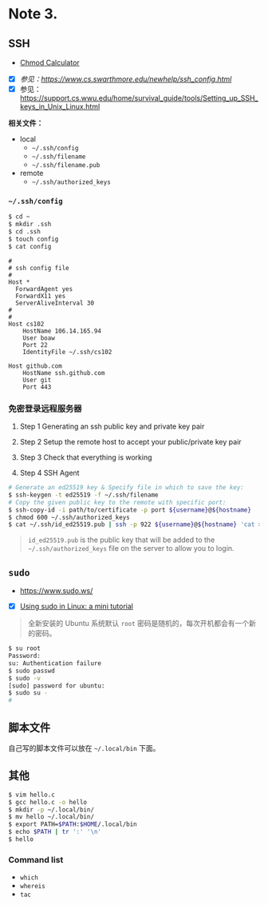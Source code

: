 # Note 3.

## SSH

-   [Chmod Calculator](https://chmod-calculator.com/)

-   [x] *参见：<https://www.cs.swarthmore.edu/newhelp/ssh_config.html>*
-   [x] 参见：<https://support.cs.wwu.edu/home/survival_guide/tools/Setting_up_SSH_keys_in_Unix_Linux.html>

**相关文件：**

-   local
    -   `~/.ssh/config`
    -   `~/.ssh/filename`
    -   `~/.ssh/filename.pub`
-   remote
    -   `~/.ssh/authorized_keys`

### `~/.ssh/config`

``` sh
$ cd ~
$ mkdir .ssh
$ cd .ssh
$ touch config
$ cat config
```

```filename="PATH: ~/.ssh/config"
#
# ssh config file
#
Host *
  ForwardAgent yes
  ForwardX11 yes
  ServerAliveInterval 30
#
# 
Host cs102
    HostName 106.14.165.94
    User boaw
    Port 22
    IdentityFile ~/.ssh/cs102

Host github.com
    HostName ssh.github.com
    User git
    Port 443
```

### 免密登录远程服务器

1.   Step 1 Generating an ssh public key and private key pair

2.   Step 2 Setup the remote host to accept your public/private key pair

3.   Step 3 Check that everything is working

4.   Step 4 SSH Agent

``` sh
# Generate an ed25519 key & Specify file in which to save the key:
$ ssh-keygen -t ed25519 -f ~/.ssh/filename
# Copy the given public key to the remote with specific port:
$ ssh-copy-id -i path/to/certificate -p port ${username}@${hostname}
$ chmod 600 ~/.ssh/authorized_keys
$ cat ~/.ssh/id_ed25519.pub | ssh -p 922 ${username}@${hostname} 'cat >> ~/.ssh/authorized_keys; chmod 600 ~/.ssh/authorized_keys'
```

>   `id_ed25519.pub` is the public key that will be added to the `~/.ssh/authorized_keys` file on the server to allow you to login.

## `sudo`

-   <https://www.sudo.ws/>

-   [x] [Using sudo in Linux: a mini tutorial](https://home.ubalt.edu/abento/linux/terminal/sudonotfedora.html)

>   全新安装的 Ubuntu 系统默认 `root` 密码是随机的，每次开机都会有一个新的密码。

``` sh
$ su root
Password:
su: Authentication failure
$ sudo passwd
$ sudo -v
[sudo] password for ubuntu:
$ sudo su -
#
```

## 脚本文件

自己写的脚本文件可以放在 `~/.local/bin` 下面。

## 其他

``` sh
$ vim hello.c
$ gcc hello.c -o hello
$ mkdir -p ~/.local/bin/
$ mv hello ~/.local/bin/
$ export PATH=$PATH:$HOME/.local/bin
$ echo $PATH | tr ':' '\n'
$ hello
```

### Command list

-   `which`
-   `whereis`
-   `tac`
